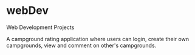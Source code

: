 # webDev
Web Development Projects


A campground rating application where users can login, create their own campgrounds, view and comment on other's campgrounds.
